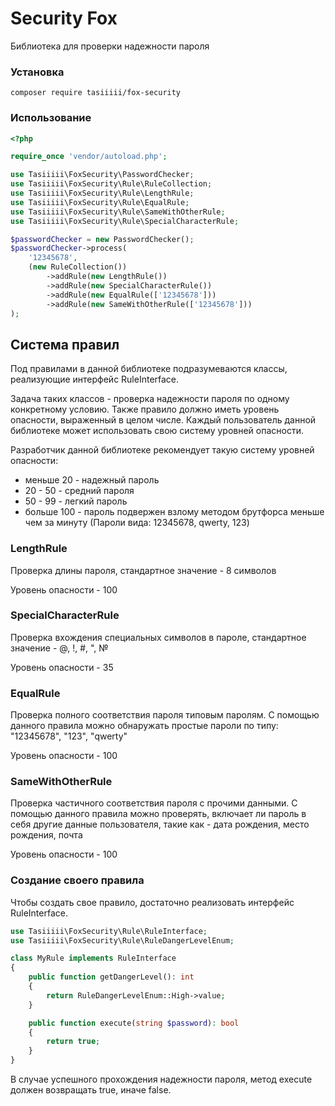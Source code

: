 # Security Fox
Библиотека для проверки надежности пароля
### Установка
    composer require tasiiiii/fox-security

### Использование
```php
<?php

require_once 'vendor/autoload.php';

use Tasiiiii\FoxSecurity\PasswordChecker;
use Tasiiiii\FoxSecurity\Rule\RuleCollection;
use Tasiiiii\FoxSecurity\Rule\LengthRule;
use Tasiiiii\FoxSecurity\Rule\EqualRule;
use Tasiiiii\FoxSecurity\Rule\SameWithOtherRule;
use Tasiiiii\FoxSecurity\Rule\SpecialCharacterRule;

$passwordChecker = new PasswordChecker();
$passwordChecker->process(
    '12345678',
    (new RuleCollection())
        ->addRule(new LengthRule())
        ->addRule(new SpecialCharacterRule())
        ->addRule(new EqualRule(['12345678']))
        ->addRule(new SameWithOtherRule(['12345678']))
);
```
## Система правил
Под правилами в данной библиотеке подразумеваются классы, реализующие интерфейс RuleInterface.

Задача таких классов - проверка надежности пароля по одному конкретному условию. Также правило должно иметь уровень опасности, выраженный в целом числе.
Каждый пользователь данной библиотеке может использовать свою систему уровней опасности.

Разработчик данной библиотеке рекомендует такую систему уровней опасности:
- меньше 20 - надежный пароль
- 20 - 50 - средний пароля
- 50 - 99 - легкий пароль
- больше 100 - пароль подвержен взлому методом брутфорса меньше чем за минуту (Пароли вида: 12345678, qwerty, 123)

### LengthRule
Проверка длины пароля, стандартное значение - 8 символов

Уровень опасности - 100

### SpecialCharacterRule
Проверка вхождения специальных символов в пароле, стандартное значение - @, !, #, ", №

Уровень опасности - 35

### EqualRule
Проверка полного соответствия пароля типовым паролям. С помощью данного правила можно обнаружать простые пароли по типу: "12345678", "123", "qwerty"

Уровень опасности - 100

### SameWithOtherRule
Проверка частичного соответствия пароля с прочими данными. С помощью данного правила можно проверять, включает ли пароль в себя другие данные пользователя, такие как - дата рождения, место рождения, почта

Уровень опасности - 100

### Создание своего правила
Чтобы создать свое правило, достаточно реализовать интерфейс RuleInterface.
```php
use Tasiiiii\FoxSecurity\Rule\RuleInterface;
use Tasiiiii\FoxSecurity\Rule\RuleDangerLevelEnum;

class MyRule implements RuleInterface
{
    public function getDangerLevel(): int
    {
        return RuleDangerLevelEnum::High->value;
    }

    public function execute(string $password): bool
    {
        return true;
    }
}
```
В случае успешного прохождения надежности пароля, метод execute должен возвращать true, иначе false.
